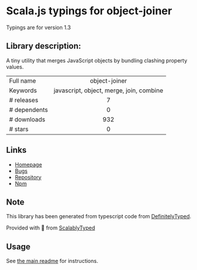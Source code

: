 
# Scala.js typings for object-joiner

Typings are for version 1.3

## Library description:
A tiny utility that merges JavaScript objects by bundling clashing property values.

|                    |                 |
| ------------------ | :-------------: |
| Full name          | object-joiner |
| Keywords           | javascript, object, merge, join, combine |
| # releases         | 7 |
| # dependents       | 0 |
| # downloads        | 932 |
| # stars            | 0 |

## Links
- [Homepage](https://github.com/sarukuku/object-joiner#readme)
- [Bugs](https://github.com/sarukuku/object-joiner/issues)
- [Repository](https://github.com/sarukuku/object-joiner)
- [Npm](https://www.npmjs.com/package/object-joiner)
    


## Note
This library has been generated from typescript code from [DefinitelyTyped](https://definitelytyped.org).

Provided with :purple_heart: from [ScalablyTyped](https://github.com/oyvindberg/ScalablyTyped)

## Usage
See [the main readme](../../readme.md) for instructions.


